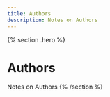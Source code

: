 ```yaml
---
title: Authors
description: Notes on Authors
---
```


{% section .hero %}
# Authors 
Notes on Authors
{% /section %}